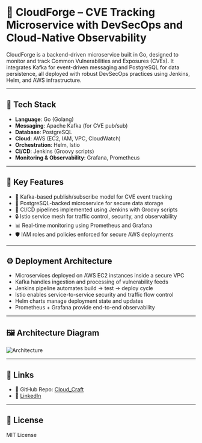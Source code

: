 # 🔐 CloudForge – CVE Tracking Microservice with DevSecOps and Cloud-Native Observability

CloudForge is a backend-driven microservice built in Go, designed to monitor and track Common Vulnerabilities and Exposures (CVEs). It integrates Kafka for event-driven messaging and PostgreSQL for data persistence, all deployed with robust DevSecOps practices using Jenkins, Helm, and AWS infrastructure.

---

## 🧰 Tech Stack

- **Language**: Go (Golang)
- **Messaging**: Apache Kafka (for CVE pub/sub)
- **Database**: PostgreSQL
- **Cloud**: AWS (EC2, IAM, VPC, CloudWatch)
- **Orchestration**: Helm, Istio
- **CI/CD**: Jenkins (Groovy scripts)
- **Monitoring & Observability**: Grafana, Prometheus

---

## 🔐 Key Features

- 📡 Kafka-based publish/subscribe model for CVE event tracking  
- 💾 PostgreSQL-backed microservice for secure data storage  
- 🔁 CI/CD pipelines implemented using Jenkins with Groovy scripts  
- 🔒 Istio service mesh for traffic control, security, and observability  
- 📊 Real-time monitoring using Prometheus and Grafana  
- 🛡️ IAM roles and policies enforced for secure AWS deployments

---

## ⚙️ Deployment Architecture

- Microservices deployed on AWS EC2 instances inside a secure VPC  
- Kafka handles ingestion and processing of vulnerability feeds  
- Jenkins pipeline automates build → test → deploy cycle  
- Istio enables service-to-service security and traffic flow control  
- Helm charts manage deployment state and updates  
- Prometheus + Grafana provide end-to-end observability

---


## 🖼 Architecture Diagram

![Architecture](https://github.com/cloud-forge-advance-cloud/.github/ArchitectureDiagram.jpg)

---

## 🔗 Links

- 📂 GitHub Repo: [Cloud_Craft](https://github.com/orgs/cloud-forge-advance-cloud/repositories)  
- 🔗 [LinkedIn](https://www.linkedin.com/in/poojakannanpk/)

---

## 📄 License  
MIT License
